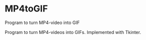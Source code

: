 # MP4toGIF
Program to turn MP4-video into GIF

Program to turn MP4-videos into GIFs. Implemented with Tkinter.
